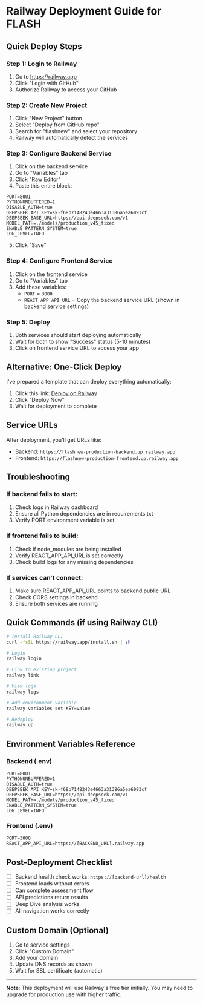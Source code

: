 # Railway Deployment Guide for FLASH

## Quick Deploy Steps

### Step 1: Login to Railway
1. Go to https://railway.app
2. Click "Login with GitHub"
3. Authorize Railway to access your GitHub

### Step 2: Create New Project
1. Click "New Project" button
2. Select "Deploy from GitHub repo"
3. Search for "flashnew" and select your repository
4. Railway will automatically detect the services

### Step 3: Configure Backend Service
1. Click on the backend service
2. Go to "Variables" tab
3. Click "Raw Editor"
4. Paste this entire block:

```
PORT=8001
PYTHONUNBUFFERED=1
DISABLE_AUTH=true
DEEPSEEK_API_KEY=sk-f68b7148243e4663a31386a5ea6093cf
DEEPSEEK_BASE_URL=https://api.deepseek.com/v1
MODEL_PATH=./models/production_v45_fixed
ENABLE_PATTERN_SYSTEM=true
LOG_LEVEL=INFO
```

5. Click "Save"

### Step 4: Configure Frontend Service
1. Click on the frontend service
2. Go to "Variables" tab
3. Add these variables:
   - `PORT` = `3000`
   - `REACT_APP_API_URL` = Copy the backend service URL (shown in backend service settings)

### Step 5: Deploy
1. Both services should start deploying automatically
2. Wait for both to show "Success" status (5-10 minutes)
3. Click on frontend service URL to access your app

## Alternative: One-Click Deploy

I've prepared a template that can deploy everything automatically:

1. Click this link: [Deploy on Railway](https://railway.app/new/template?template=https://github.com/FlashDemo8789/flashnew)
2. Click "Deploy Now"
3. Wait for deployment to complete

## Service URLs
After deployment, you'll get URLs like:
- Backend: `https://flashnew-production-backend.up.railway.app`
- Frontend: `https://flashnew-production-frontend.up.railway.app`

## Troubleshooting

### If backend fails to start:
1. Check logs in Railway dashboard
2. Ensure all Python dependencies are in requirements.txt
3. Verify PORT environment variable is set

### If frontend fails to build:
1. Check if node_modules are being installed
2. Verify REACT_APP_API_URL is set correctly
3. Check build logs for any missing dependencies

### If services can't connect:
1. Make sure REACT_APP_API_URL points to backend public URL
2. Check CORS settings in backend
3. Ensure both services are running

## Quick Commands (if using Railway CLI)

```bash
# Install Railway CLI
curl -fsSL https://railway.app/install.sh | sh

# Login
railway login

# Link to existing project
railway link

# View logs
railway logs

# Add environment variable
railway variables set KEY=value

# Redeploy
railway up
```

## Environment Variables Reference

### Backend (.env)
```
PORT=8001
PYTHONUNBUFFERED=1
DISABLE_AUTH=true
DEEPSEEK_API_KEY=sk-f68b7148243e4663a31386a5ea6093cf
DEEPSEEK_BASE_URL=https://api.deepseek.com/v1
MODEL_PATH=./models/production_v45_fixed
ENABLE_PATTERN_SYSTEM=true
LOG_LEVEL=INFO
```

### Frontend (.env)
```
PORT=3000
REACT_APP_API_URL=https://[BACKEND_URL].railway.app
```

## Post-Deployment Checklist

- [ ] Backend health check works: `https://[backend-url]/health`
- [ ] Frontend loads without errors
- [ ] Can complete assessment flow
- [ ] API predictions return results
- [ ] Deep Dive analysis works
- [ ] All navigation works correctly

## Custom Domain (Optional)

1. Go to service settings
2. Click "Custom Domain"
3. Add your domain
4. Update DNS records as shown
5. Wait for SSL certificate (automatic)

---

**Note**: This deployment will use Railway's free tier initially. You may need to upgrade for production use with higher traffic.